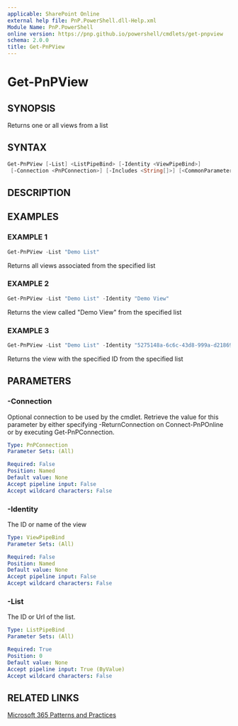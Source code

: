 ```yaml
---
applicable: SharePoint Online
external help file: PnP.PowerShell.dll-Help.xml
Module Name: PnP.PowerShell
online version: https://pnp.github.io/powershell/cmdlets/get-pnpview
schema: 2.0.0
title: Get-PnPView
---
```


# Get-PnPView

## SYNOPSIS
Returns one or all views from a list

## SYNTAX

```powershell
Get-PnPView [-List] <ListPipeBind> [-Identity <ViewPipeBind>] 
 [-Connection <PnPConnection>] [-Includes <String[]>] [<CommonParameters>]
```

## DESCRIPTION

## EXAMPLES

### EXAMPLE 1
```powershell
Get-PnPView -List "Demo List"
```

Returns all views associated from the specified list

### EXAMPLE 2
```powershell
Get-PnPView -List "Demo List" -Identity "Demo View"
```

Returns the view called "Demo View" from the specified list

### EXAMPLE 3
```powershell
Get-PnPView -List "Demo List" -Identity "5275148a-6c6c-43d8-999a-d2186989a661"
```

Returns the view with the specified ID from the specified list

## PARAMETERS

### -Connection
Optional connection to be used by the cmdlet. Retrieve the value for this parameter by either specifying -ReturnConnection on Connect-PnPOnline or by executing Get-PnPConnection.

```yaml
Type: PnPConnection
Parameter Sets: (All)

Required: False
Position: Named
Default value: None
Accept pipeline input: False
Accept wildcard characters: False
```

### -Identity
The ID or name of the view

```yaml
Type: ViewPipeBind
Parameter Sets: (All)

Required: False
Position: Named
Default value: None
Accept pipeline input: False
Accept wildcard characters: False
```

### -List
The ID or Url of the list.

```yaml
Type: ListPipeBind
Parameter Sets: (All)

Required: True
Position: 0
Default value: None
Accept pipeline input: True (ByValue)
Accept wildcard characters: False
```



## RELATED LINKS

[Microsoft 365 Patterns and Practices](https://aka.ms/m365pnp)